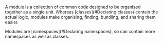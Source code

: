 A module is a collection of common code designed to be organised together as a single unit. Whereas [classes](#Declaring classes) contain the actual logic, modules make organising, finding, bundling, and sharing them easier.

Modules are [namespaces](#Declaring namespaces), so can contain more namespaces as well as classes.
